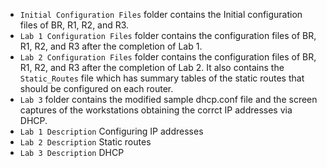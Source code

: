 - `Initial Configuration Files` folder contains the Initial configuration files of BR, R1, R2, and R3.
- `Lab 1 Configuration Files` folder contains the configuration files of BR, R1, R2, and R3 after the completion of Lab 1.
- `Lab 2 Configuration Files` folder contains the configuration files of BR, R1, R2, and R3 after the completion of Lab 2. It also contains the `Static_Routes` file which has summary tables of the static routes that should be configured on each router.
- `Lab 3` folder contains the modified sample dhcp.conf file and the screen captures of the workstations obtaining the corrct IP addresses via DHCP.
- `Lab 1 Description` Configuring IP addresses
- `Lab 2 Description` Static routes
- `Lab 3 Description` DHCP